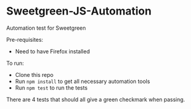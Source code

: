 # Sweetgreen-JS-Automation
Automation test for Sweetgreen

Pre-requisites:
- Need to have Firefox installed

To run:
- Clone this repo
- Run `npm install` to get all necessary automation tools
- Run `npm test` to run the tests

There are 4 tests that should all give a green checkmark when passing. 
